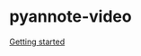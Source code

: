 # pyannote-video

[Getting started](http://nbviewer.ipython.org/github/pyannote/pyannote-video/blob/master/doc/getting_started.ipynb)
